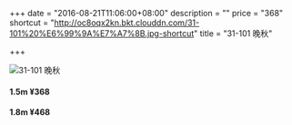 +++
date = "2016-08-21T11:06:00+08:00"
description = ""
price = "368"
shortcut = "http://oc8oqx2kn.bkt.clouddn.com/31-101%20%E6%99%9A%E7%A7%8B.jpg-shortcut"
title = "31-101 晚秋"

+++

![31-101 晚秋](http://oc8oqx2kn.bkt.clouddn.com/31-101%20%E6%99%9A%E7%A7%8B.jpg)

#### 1.5m ¥368

#### 1.8m ¥468